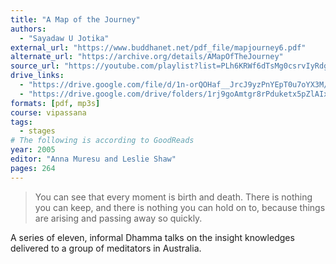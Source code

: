 ```yaml
---
title: "A Map of the Journey"
authors:
  - "Sayadaw U Jotika"
external_url: "https://www.buddhanet.net/pdf_file/mapjourney6.pdf"
alternate_url: "https://archive.org/details/AMapOfTheJourney"
source_url: "https://youtube.com/playlist?list=PLh6KRWf6dTsMg0csrvIyRdgayE3u7SVTU"
drive_links:
  - "https://drive.google.com/file/d/1n-orQOHaf__JrcJ9yzPnYEpT0u7oYX3M/view?usp=drivesdk"
  - "https://drive.google.com/drive/folders/1rj9goAmtgr8rPduketx5pZlAIxK9GWaV"
formats: [pdf, mp3s]
course: vipassana
tags:
  - stages
# The following is according to GoodReads
year: 2005
editor: "Anna Muresu and Leslie Shaw"
pages: 264
---
```


> You can see that every moment is birth and death. There is nothing you can keep, and there is nothing you can hold on to, because things are arising and passing away so quickly.

A series of eleven, informal Dhamma talks on the insight knowledges delivered to a group of meditators in Australia.
